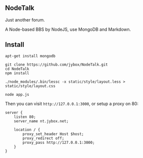 ## NodeTalk
Just another forum.

A Node-based BBS by NodeJS, use MongoDB and Markdown.

## Install

    apt-get install mongodb

    git clone https://github.com/jybox/NodeTalk.git
    cd NodeTalk
    npm install

    ./node_modules/.bin/lessc -x static/style/layout.less > static/style/layout.css

    node app.js

Then you can visit `http://127.0.0.1:3000`, or setup a proxy on 80:

    server {
        listen 80;
        server_name nt.jybox.net;

        location / {
            proxy_set_header Host $host;
            proxy_redirect off;
            proxy_pass http://127.0.0.1:3000;
        }
    }
